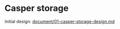# Casper storage

Initial design: [document/01-casper-storage-design.md](https://github.com/CasperDash/casper-storage/blob/master/document/01-casper-storage-design.md)
